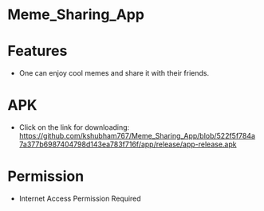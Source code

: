 # Meme_Sharing_App

# Features
* One can enjoy cool memes and share it with their friends.

# APK
* Click on the link for downloading: https://github.com/kshubham767/Meme_Sharing_App/blob/522f5f784a7a377b6987404798d143ea783f716f/app/release/app-release.apk

# Permission
* Internet Access Permission Required
